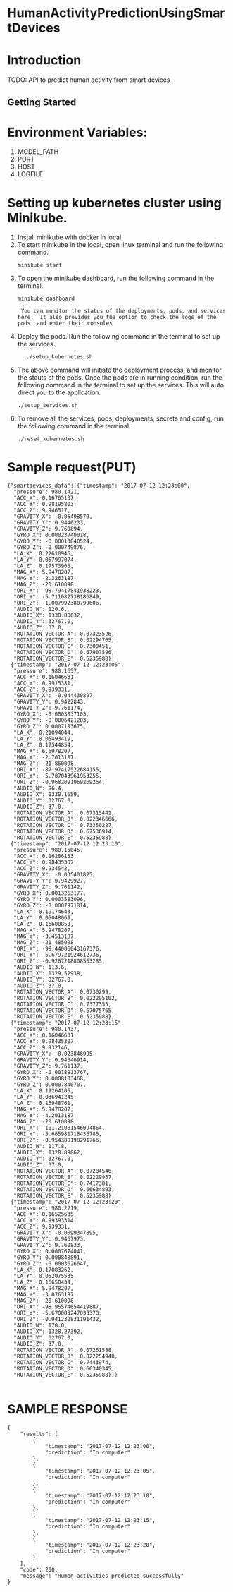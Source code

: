 # HumanActivityPredictionUsingSmartDevices
# Introduction 
TODO: API to predict human activity from smart devices

## Getting Started
# Environment Variables:

1. MODEL_PATH
2. PORT
3. HOST
4. LOGFILE

# Setting up kubernetes cluster using Minikube.

1. Install minikube with docker in local
2. To start minikube in the local, open linux terminal and run the following command.
      ```
      minikube start
      ```
3. To open the minikube dashboard, run the following command in the terminal.
      ```
      minikube dashboard
      ```
        You can monitor the status of the deployments, pods, and services here.  It also provides you the option to check the logs of the pods, and enter their consoles
  
4. Deploy the pods.  Run the following command in the terminal to set up the services.
```
      ./setup_kubernetes.sh
```
5. The above command will initiate the deployment process, and monitor the stauts of the pods.  Once the pods are in running condition, run the following command in the terminal to set up the services.  This will auto direct you to the application. 
    ```
    ./setup_services.sh
    ```
6. To remove all the services, pods, deployments, secrets and config, run the following command in the terminal.
    ```
    ./reset_kubernetes.sh
    ```

# Sample request(PUT)

```
{"smartdevices_data":[{"timestamp": "2017-07-12 12:23:00",
  "pressure": 980.1421,
  "ACC_X": 0.16765137,
  "ACC_Y": 0.98195803,
  "ACC_Z": 9.946517,
  "GRAVITY_X": -0.05498579,
  "GRAVITY_Y": 0.9446233,
  "GRAVITY_Z": 9.760894,
  "GYRO_X": 0.00023740018,
  "GYRO_Y": -0.00013840524,
  "GYRO_Z": -0.000749876,
  "LA_X": 0.22610946,
  "LA_Y": 0.057997074,
  "LA_Z": 0.17573905,
  "MAG_X": 5.9478207,
  "MAG_Y": -2.3263187,
  "MAG_Z": -20.610098,
  "ORI_X": -98.79417841938223,
  "ORI_Y": -5.711082738186849,
  "ORI_Z": -1.007992380799606,
  "AUDIO_W": 120.6,
  "AUDIO_X": 1330.80632,
  "AUDIO_Y": 32767.0,
  "AUDIO_Z": 37.0,
  "ROTATION_VECTOR_A": 0.07323526,
  "ROTATION_VECTOR_B": 0.02294765,
  "ROTATION_VECTOR_C": 0.7300451,
  "ROTATION_VECTOR_D": 0.67907596,
  "ROTATION_VECTOR_E": 0.5235988},
 {"timestamp": "2017-07-12 12:23:05",
  "pressure": 980.1657,
  "ACC_X": 0.16046631,
  "ACC_Y": 0.9915381,
  "ACC_Z": 9.939331,
  "GRAVITY_X": -0.044430897,
  "GRAVITY_Y": 0.9422843,
  "GRAVITY_Z": 9.761174,
  "GYRO_X": -0.0003837105,
  "GYRO_Y": -0.0006421283,
  "GYRO_Z": 0.0007183675,
  "LA_X": 0.21094044,
  "LA_Y": 0.05493419,
  "LA_Z": 0.17544854,
  "MAG_X": 6.6978207,
  "MAG_Y": -2.7013187,
  "MAG_Z": -21.860098,
  "ORI_X": -87.97417522684155,
  "ORI_Y": -5.707043961953255,
  "ORI_Z": -0.9682091969269264,
  "AUDIO_W": 96.4,
  "AUDIO_X": 1330.1659,
  "AUDIO_Y": 32767.0,
  "AUDIO_Z": 37.0,
  "ROTATION_VECTOR_A": 0.07315441,
  "ROTATION_VECTOR_B": 0.022346666,
  "ROTATION_VECTOR_C": 0.73350227,
  "ROTATION_VECTOR_D": 0.67536914,
  "ROTATION_VECTOR_E": 0.5235988},
 {"timestamp": "2017-07-12 12:23:10",
  "pressure": 980.15045,
  "ACC_X": 0.16286133,
  "ACC_Y": 0.98435307,
  "ACC_Z": 9.934542,
  "GRAVITY_X": -0.035401825,
  "GRAVITY_Y": 0.9429927,
  "GRAVITY_Z": 9.761142,
  "GYRO_X": 0.0013263177,
  "GYRO_Y": 0.0003583096,
  "GYRO_Z": -0.0007971814,
  "LA_X": 0.19174643,
  "LA_Y": 0.05048069,
  "LA_Z": 0.16600858,
  "MAG_X": 5.9478207,
  "MAG_Y": -3.4513187,
  "MAG_Z": -21.485098,
  "ORI_X": -98.44006043167376,
  "ORI_Y": -5.679721924612736,
  "ORI_Z": -0.9267218808563285,
  "AUDIO_W": 113.6,
  "AUDIO_X": 1329.52938,
  "AUDIO_Y": 32767.0,
  "AUDIO_Z": 37.0,
  "ROTATION_VECTOR_A": 0.0730299,
  "ROTATION_VECTOR_B": 0.022295102,
  "ROTATION_VECTOR_C": 0.7377355,
  "ROTATION_VECTOR_D": 0.67075765,
  "ROTATION_VECTOR_E": 0.5235988},
 {"timestamp": "2017-07-12 12:23:15",
  "pressure": 980.1437,
  "ACC_X": 0.16046631,
  "ACC_Y": 0.98435307,
  "ACC_Z": 9.932146,
  "GRAVITY_X": -0.023846995,
  "GRAVITY_Y": 0.94340914,
  "GRAVITY_Z": 9.761137,
  "GYRO_X": -0.0018913767,
  "GYRO_Y": 0.0008103468,
  "GYRO_Z": 0.0007840707,
  "LA_X": 0.19264105,
  "LA_Y": 0.036941245,
  "LA_Z": 0.16948761,
  "MAG_X": 5.9478207,
  "MAG_Y": -4.2013187,
  "MAG_Z": -20.610098,
  "ORI_X": -101.21081546094864,
  "ORI_Y": -5.665981718436785,
  "ORI_Z": -0.954380198291766,
  "AUDIO_W": 117.8,
  "AUDIO_X": 1328.89862,
  "AUDIO_Y": 32767.0,
  "AUDIO_Z": 37.0,
  "ROTATION_VECTOR_A": 0.07284546,
  "ROTATION_VECTOR_B": 0.02229957,
  "ROTATION_VECTOR_C": 0.7417381,
  "ROTATION_VECTOR_D": 0.66634893,
  "ROTATION_VECTOR_E": 0.5235988},
 {"timestamp": "2017-07-12 12:23:20",
  "pressure": 980.2219,
  "ACC_X": 0.16525635,
  "ACC_Y": 0.99393314,
  "ACC_Z": 9.939331,
  "GRAVITY_X": -0.0099347895,
  "GRAVITY_Y": 0.9467973,
  "GRAVITY_Z": 9.760833,
  "GYRO_X": 0.0007674041,
  "GYRO_Y": 0.000848891,
  "GYRO_Z": -0.0003626647,
  "LA_X": 0.17083262,
  "LA_Y": 0.052075535,
  "LA_Z": 0.16650434,
  "MAG_X": 5.9478207,
  "MAG_Y": -3.0763187,
  "MAG_Z": -20.610098,
  "ORI_X": -98.95574654419887,
  "ORI_Y": -5.670083247033378,
  "ORI_Z": -0.941232831191432,
  "AUDIO_W": 178.0,
  "AUDIO_X": 1328.27392,
  "AUDIO_Y": 32767.0,
  "AUDIO_Z": 37.0,
  "ROTATION_VECTOR_A": 0.07261588,
  "ROTATION_VECTOR_B": 0.022254948,
  "ROTATION_VECTOR_C": 0.7443974,
  "ROTATION_VECTOR_D": 0.66340345,
  "ROTATION_VECTOR_E": 0.5235988}]}


```

# SAMPLE RESPONSE
```
{
    "results": [
        {
            "timestamp": "2017-07-12 12:23:00",
            "prediction": "In computer"
        },
        {
            "timestamp": "2017-07-12 12:23:05",
            "prediction": "In computer"
        },
        {
            "timestamp": "2017-07-12 12:23:10",
            "prediction": "In computer"
        },
        {
            "timestamp": "2017-07-12 12:23:15",
            "prediction": "In computer"
        },
        {
            "timestamp": "2017-07-12 12:23:20",
            "prediction": "In computer"
        }
    ],
    "code": 200,
    "message": "Human activities predicted successfully"
}
```
